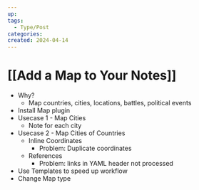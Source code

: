```yaml
---
up: 
tags:
  - Type/Post
categories: 
created: 2024-04-14
---
```

# [[Add a Map to Your Notes]]

- Why?
	- Map countries, cities, locations, battles, political events
- Install Map plugin
- Usecase 1 - Map Cities
	- Note for each city
- Usecase 2 - Map Cities of Countries
	- Inline Coordinates
		- Problem: Duplicate coordinates
	- References
		- Problem: links in YAML header not processed
- Use Templates to speed up workflow
- Change Map type



